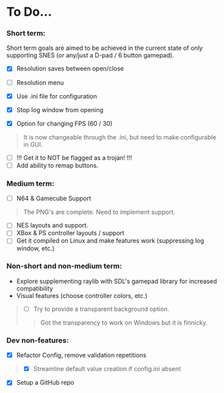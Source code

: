 # To Do...
### Short term:
Short term goals are aimed to be achieved in the current state of only supporting SNES (or any/just a D-pad / 6 button gamepad).
- [X] Resolution saves between open/close
- [ ] Resolution menu
- [X] Use .ini file for configuration

- [X] Stop log window from opening
- [X] Option for changing FPS (60 / 30)
> It is now changeable through the .ini, but need to make configurable in GUI.
- [ ] !!! Get it to NOT be flagged as a trojan! !!!
- [ ] Add ability to remap buttons.

### Medium term:
- [ ] N64 & Gamecube Support
> The PNG's are complete. Need to implement support.
- [ ] NES layouts and support.
- [ ] XBox & PS controller layouts / support
- [ ] Get it compiled on Linux and make features work (suppressing log window, etc.)

### Non-short and non-medium term:
- Explore supplementing raylib with SDL's gamepad library for increased compatibility
- Visual features (choose controller colors, etc.)
>- [ ] Try to provide a transparent background option.
>> Got the transparency to work on Windows but it is finnicky. 

### Dev non-features:
- [X] Refactor Config, remove validation repetitions
> - [X] Streamline default value creation if config.ini absent
- [X] Setup a GitHub repo